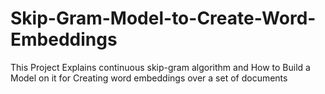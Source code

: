 # Skip-Gram-Model-to-Create-Word-Embeddings
This Project Explains continuous skip-gram algorithm and How to Build a Model on it for Creating word embeddings over a set of documents
